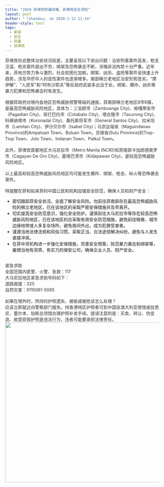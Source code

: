 ```yaml
---
title: "2020 菲律宾防骗攻略、菲律宾安全须知"
layout: post
author: "「zhandou」 on 2020-1-12 21:34"
header-style: text
tags:
  - 新闻
  - 安全
  - 防骗
  - 菲律宾
---
```


<head></head>
<body>
 <div align="left"> 
  <font color="#333333"><font face="Helvetica,">菲律宾社会整体治安状况较差，主要呈现以下突出问题：治安刑事案件高发，枪支泛滥、枪杀案件层出不穷，绑架及恐怖袭击不断，涉赌非法拘禁十分严重。近年来，菲地方势力争斗激烈，社会贫困化加剧，绑架、凶杀、盗抢等案件呈快速上升趋势，涉及华侨华人的恶性案件也逐渐增多。南部棉兰老地区治安形势恶劣，“摩伊解”、“人民军”和“阿布沙耶夫”等反政府武装多出没于此，绑架、爆炸、凶杀等暴力犯罪和恐怖袭击时有发生。</font></font> 
 </div>
 <br> 
 <div align="left"> 
  <font color="#333333"><font face="Helvetica,">根据菲政府对境内各地区恐怖威胁预警等级的通报，菲南部棉兰老地区8市6镇，是最高恐怖威胁风险地区，具体为：三宝颜市（Zamboanga City)、帕嘎蒂安市（Pagadian City)、哥打巴托市（Cotabato City)、塔古隆市（Tacurong City)、科嵘纳塔市（Koronadal City)、桑托斯将军市（General Santos City)、拉米坦市（Lamitan City)、伊沙贝尔市（Isabel City)；马京达瑙省（Maguindanao Province)的Ampatuan Town、Buluan Town，苏禄省(Sulu Province)的Tiop-Tiop Town、Jolo Town、Indanan Town、Patkul Town。</font></font> 
 </div>
 <br> 
 <div align="left"> 
  <font color="#333333"><font face="Helvetica,">此外，菲律宾首都地区大马尼拉市（Metro Manila (NCR))和菲南部卡加颜德奥罗市（Cagayan De Oro City)、基塔巴湾市（Kidapawan City)，是较高恐怖威胁风险地区。<br> </font></font> 
 </div>
 <br> 
 <div align="left"> 
  <font color="#333333"><font face="Helvetica,">以上最高和较高恐怖威胁风险地区均可能发生爆炸、绑架、枪击、纵火等恐怖袭击案件。</font></font> 
 </div>
 <br> 
 <div align="left"> 
  <font color="#333333"><font face="Helvetica,">特提醒在菲和拟来菲的中国公民和机构加强安全防范，确保人员和财产安全：</font></font> 
 </div> 
 <ul> 
  <li>密切跟踪菲安全状况，全面了解安全风险。勿前往菲南部存在最高恐怖威胁风险的棉兰老地区，已在该地区的采取严密安保措施并及早离开。</li> 
  <li>切实提高安全防范意识，强化安全防护。谨慎前往大马尼拉市等存在较高恐怖威胁风险地区，已在该地区的应采取有效安全防范措施，避免前往暗巷、城市边缘地带或人多复杂场所，避免夜间外出，成为犯罪受害者。</li> 
  <li>谨遵当地法律法规和风俗习惯，采取正当、合法途径解决纠纷，避免与人发生直接冲突。</li> 
  <li>在菲中资机构进一步强化安保措施，完善安全预案，防范暴力袭击和绑架等，雇佣当地有资质、有实力的保安公司，确保企业人员、财产安全。<br> </li> 
 </ul>
 <br> 
 <div align="left"> 
  <font color="#333333"><font face="Helvetica,">紧急求助</font></font> 
 </div> 
 <div align="left"> 
  <font color="#333333"><font face="Helvetica,">全国范围内匪警、火警、急救：117</font></font> 
 </div> 
 <div align="left"> 
  <font color="#333333"><font face="Helvetica,">大马尼拉地区紧急求助号码如下：</font></font> 
 </div> 
 <div align="left"> 
  <font color="#333333"><font face="Helvetica,">道路救援：320</font></font> 
 </div> 
 <div align="left"> 
  <font color="#333333"><font face="Helvetica,">自然灾害：9115061-5065</font></font> 
 </div>
 <br> 
 <div align="left"> 
  <font color="#333333"><font face="Helvetica,">如果在境外时，所持的护照遗失、被偷或被抢该怎么处理？</font></font> 
 </div> 
 <div align="left"> 
  <font color="#333333"><font face="Helvetica,">应该立即就近向警察部门报失。持香港特区护照者可到中国驻澳大利亚使馆或驻悉尼、墨尔本、珀斯总领馆办理护照补发手续。提请注意的是：买卖、转让、伪变造、故意损毁护照是违法行为，违者可能要承担法律责任。</font></font> 
 </div> 
 <div align="left"> 
  <font color="#333333"><font face="Helvetica,"><img width="700" height="525" src="http://img6.16fan.com/attachments/wenzhang/20172/16/148721777091579ge.jpeg?imageView2/2/w/700/q/90/format/webp"><br> </font></font> 
 </div>
 <br> 
 <br>
</body>



